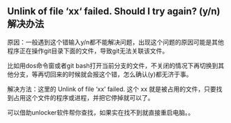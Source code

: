 ## Unlink of file ‘xx‘ failed. Should I try again? (y/n) 解决办法

原因：一般遇到这个错输入y/n都不能解决问题，出现这个问题的原因可能是其他程序正在操作git目录下面的文件，导致git无法关联该文件。

比如用dos命令窗或者git bash打开当前分支的文件，不关闭的情况下再切换到其他分支，等再切回来的时候就会报这个错，怎么确认(y)都无济于事。

解决方法：这里的 Unlink of file ‘xx’ failed. 这个 xx 就是被占用的文件，只要找到占用这个文件的程序或进程，并把它停掉就可以了。

可以借助unlocker软件帮你查找，如果实在找不到就直接重启电脑。。

